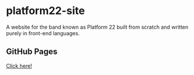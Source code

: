 # platform22-site
A website for the band known as Platform 22 built from scratch and written purely in front-end languages.

## GitHub Pages
[Click here!](https://thomas-james-rose.github.io/platform22-site/)